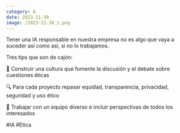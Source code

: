 ```yaml
--- 
category: A 
date: 2023-11-30 
image: /2023-11-30_1.png 
--- 
```


Tener una IA responsable en nuestra empresa no es algo que vaya a suceder así como así, si no lo trabajamos. 

Tres tips que son de cajón:

 🌱 Construir una cultura que fomente la discusión y el debate sobre cuestiones éticas

🔍 Para cada proyecto repasar equidad, transparencia, privacidad, seguridad y uso ético

🤝 Trabajar con un equipo diverso e incluir perspectivas de todos los interesados

#IA #Etica